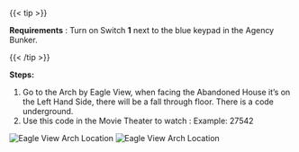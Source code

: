 ######

{{< tip >}}

**Requirements** : Turn on Switch **1** next to the blue keypad in the Agency Bunker.

{{< /tip >}}


**Steps:**

1. Go to the Arch by Eagle View, when facing the Abandoned House it’s on the Left Hand Side, there will be a fall through floor. There is a code underground.
1. Use this code in the Movie Theater to watch : Example: 27542

![Eagle View Arch Location](/images/bh/eagle-view-arch-code.png)
![Eagle View Arch Location](/images/bh/eagle-view-arch-code-inside.png)



